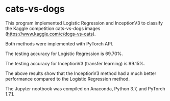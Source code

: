 # cats-vs-dogs  

This program implemented Logistic Regression and InceptionV3 to classify the Kaggle competition cats-vs-dogs images (https://www.kaggle.com/c/dogs-vs-cats).  

Both methods were implemented with PyTorch API.  

The testing accuracy for Logistic Regression is 69.70%.  

The testing accuracy for InceptionV3 (transfer learning) is 99.15%.  

The above results show that the InceptionV3 method had a much better performance compared to the Logistic Regression method.  

The Jupyter nootbook was compiled on Anaconda, Python 3.7, and PyTorch 1.7.1.
